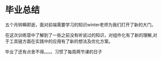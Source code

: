 # 毕业总结

五个月转瞬即逝，面对前端需要学习的知识winter老师为我们打开了新的大门。

在这次训练营中了解到了一些之前没有听说过的知识，对组件化有了新的理解,对于工具链方面在实践中的应用有了新的想法及优化方案。

毕业了还有点舍不得。。。。习惯了每周两节课的日子